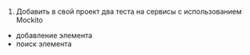 1. Добавить в свой проект два теста на сервисы с использованием Mockito
- добавление элемента
- поиск элемента